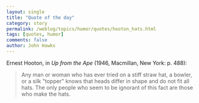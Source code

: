 ```yaml
---
layout: single 
title: "Quote of the day" 
category: story
permalink: /weblog/topics/humor/quotes/hooton_hats.html
tags: [quotes, humor] 
comments: false 
author: John Hawks 
---
```



<p>
Ernest Hooton, in <i>Up from the Ape</i> (1946, Macmillan, New York: p. 488): 
</p>

<blockquote>Any man or woman who has ever tried on a stiff straw hat, a bowler, or a silk "topper" knows that heads differ in shape and do not fit all hats. The only people who seem to be ignorant of this fact are those who make the hats.</blockquote>


